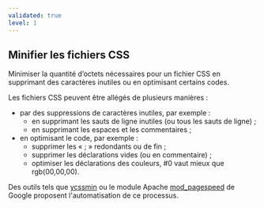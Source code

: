 ```yaml
---
validated: true
level: 1
---
```


## Minifier les fichiers CSS

Minimiser la quantité d’octets nécessaires pour un fichier CSS en supprimant des caractères inutiles ou en optimisant certains codes.

Les fichiers CSS peuvent être allégés de plusieurs manières :

* par des suppressions de caractères inutiles, par exemple :
  * en supprimant les sauts de ligne inutiles (ou tous les sauts de ligne) ;
  * en supprimant les espaces et les commentaires ;
* en optimisant le code, par exemple :
  * supprimer les « ; » redondants ou de fin ;
  * supprimer les déclarations vides (ou en commentaire) ;
  * optimiser les déclarations des couleurs, #0 vaut mieux que rgb(00,00,00).

Des outils tels que [ycssmin](https://github.com/yui/ycssmin) ou le module Apache [mod_pagespeed](https://github.com/pagespeed/mod_pagespeed/) de Google proposent l'automatisation de ce processus.
